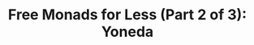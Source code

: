 ---
title: ! 'Free Monads for Less (Part 2 of 3): Yoneda'
url: http://comonad.com/reader/2011/free-monads-for-less-2/
authors:
- Edward Kmett
type: article
tags:
- category theory
- free monads
- Yoneda lemma
doHaskell-type: blog post
dohaskell-year: 2011
---